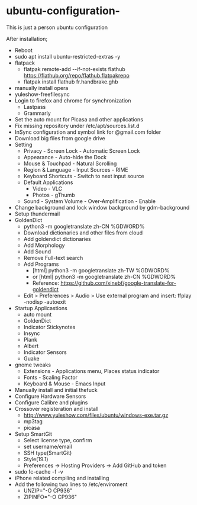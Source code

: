 # ubuntu-configuration-
This is just a person ubuntu configuration 

After installation;

- Reboot
- sudo apt install ubuntu-restricted-extras -y
- flatpack
  - flatpak remote-add --if-not-exists flathub https://flathub.org/repo/flathub.flatpakrepo
  - flatpak install flathub fr.handbrake.ghb
- manually install opera
- yuleshow-freefilesync
- Login to firefox and chrome for synchronization
  - Lastpass
  - Grammarly
- Set the auto mount for Picasa and other applications
- Fix missing repository under /etc/apt/sources.list.d
- InSync configuration and symbol link for @gmail.com folder
- Download big files from google drive
- Setting
  - Privacy - Screen Lock - Automatic Screen Lock
  - Appearance - Auto-hide the Dock
  - Mouse & Touchpad - Natural Scrolling
  - Region & Language - Input Sources - RIME
  - Keyboard Shortcuts - Switch to next input source
  - Default Applications
    - Video - VLC
    - Photos - gThumb
  - Sound - System Volume - Over-Amplification - Enable  
- Change background and lock window background by gdm-background
- Setup thundermail
- GoldenDict
  - python3 -m googletranslate zh-CN %GDWORD%
  - Download dictionaries and other files from cloud
  - Add goldendict dictionaries
  - Add Morphology
  - Add Sound
  - Remove Full-text search
  - Add Programs
    - [html] python3 -m googletranslate zh-TW %GDWORD%
    - or [html] python3 -m googletranslate zh-CN %GDWORD%
    - Reference: https://github.com/xinebf/google-translate-for-goldendict
  - Edit > Preferences > Audio > Use external program and insert: ffplay -nodisp -autoexit
- Startup Applicastions
  - auto mount
  - GoldenDict
  - Indicator Stickynotes
  - Insync
  - Plank
  - Albert
  - Indicator Sensors
  - Guake
- gnome tweaks
  - Extensions - Applications menu, Places status indicator
  - Fonts - Scaling Factor
  - Keyboard & Mouse - Emacs Input
- Manually install and initial thefuck
- Configure Hardware Sensors
- Configure Calibre and plugins
- Crossover registeration and install
  - http://www.yuleshow.com/files/ubuntu/windows-exe.tar.gz
  - mp3tag
  - picasa
- Setup SmartGit
  - Select license type, confirm
  - set username/email
  - SSH type(SmartGit)
  - Style(19.1)
  - Preferences -> Hosting Providers -> Add GitHub and token
- sudo fc-cache -f -v
- iPhone related compiling and installing
- Add the following two lines to /etc/enviroment
  - UNZIP="-O CP936"
  - ZIPINFO="-O CP936"
